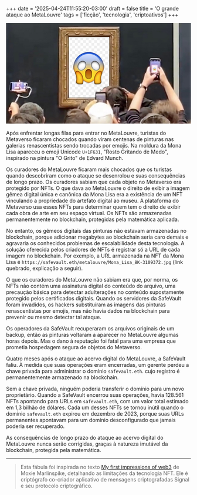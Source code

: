 +++
date = '2025-04-24T11:55:20-03:00'
draft = false
title = 'O grande ataque ao MetaLouvre'
tags = ['ficção', 'tecnologia', 'criptoativos']
+++

![Turistas fotografando a moldura da Mona Lisa, com o emoji "FACE SCREAMING IN FEAR" no lugar da pintura de Leonardo Da Vinci](metalouvre-grito.jpg)

Após enfrentar longas filas para entrar no MetaLouvre,
turistas do Metaverso ficaram chocados quando viram
centenas de pinturas nas galerias renascentistas
sendo trocadas por emojis.
Na moldura da Mona Lisa apareceu o emoji Unicode `U+1F631`,
"Rosto Gritando de Medo", inspirado na pintura "O Grito" de Edvard Munch.

Os curadores do MetaLouvre ficaram mais chocados que os turistas quando
descobriram como o ataque se desenrolou e suas consequências de longo prazo.
Os curadores sabiam que cada objeto no Metaverso era protegido por NFTs.
O que dava ao MetaLouvre o direito de exibir a imagem gêmea digital única e canônica da Mona Lisa
era a existência de um NFT vinculando a propriedade do artefato digital ao museu.
A plataforma do Metaverso usa esses NFTs para determinar
quem tem o direito de exibir cada obra de arte em seu espaço virtual.
Os NFTs são armazenadas permanentemente no blockchain, protegidas pela matemática aplicada.

No entanto, os gêmeos digitais das pinturas não estavam armazenadas no blockchain,
porque adicionar megabytes ao blockchain seria caro demais e
agravaria os conhecidos problemas de escalabilidade desta tecnologia.
A solução oferecida pelos criadores de NFTs é registrar só a URL de cada imagem no blockchain.
Por exemplo, a URL armazenada na NFT da Mona Lisa é `https://safevault.eth/metalouvre/Mona_Lisa_8K-3109372.jpg`
(link quebrado, explicação a seguir).

O que os curadores do MetaLouvre não sabiam era que, por norma, os NFTs não contém
uma assinatura digital do conteúdo do arquivo, uma precaução básica para detectar adulterações no conteúdo supostamente protegido pelos certificados digitais.
Quando os servidores da SafeVault foram invadidos,
os hackers substituíram as imagens das pinturas renascentistas por emojis,
mas não havia dados na blockchain para prevenir ou mesmo detectar tal ataque.

Os operadores da SafeVault recuperaram os arquivos originais de um backup,
então as pinturas voltaram a aparecer no MetaLouvre algumas horas depois.
Mas o dano à reputação foi fatal para uma empresa que prometia hospedagem segura de objetos do Metaverso.

Quatro meses após o ataque ao acervo digital do MetaLouvre, a SafeVault faliu.
À medida que suas operações eram encerradas,
um gerente perdeu a chave privada para administrar o domínio `safevault.eth`.
cujo registro é permanentemente armazenado na blockchain.

Sem a chave privada, ninguém poderia transferir o domínio para um novo proprietário.
Quando a SafeVault encerrou suas operações,
havia 128.561 NFTs apontando para URLs em `safevault.eth`, com um valor total estimado em 1,3 bilhão de dólares.
Cada um desses NFTs se tornou inútil quando o domínio `safevault.eth` expirou em dezembro de 2023,
porque suas URLs permanentes apontavam para um domínio desconfigurado que jamais poderia ser recuperado.

As consequências de longo prazo do ataque ao acervo digital do MetaLouvre nunca serão corrigidas,
graças à natureza imutável da blockchain, protegida pela matemática.

----

> Esta fábula foi inspirada no texto
[My first impressions of web3](https://moxie.org/2022/01/07/web3-first-impressions.html)
de Moxie Marlinspike, detalhando as limitações da tecnologia NFT.
Ele é criptógrafo co-criador aplicativo de mensagens criptografadas Signal e seu protocolo criptográfico.
